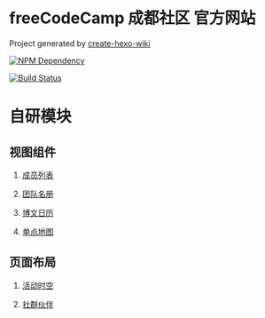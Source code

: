 # freeCodeCamp 成都社区 官方网站

Project generated by [create-hexo-wiki](https://tech-query.me/create-hexo-wiki/)

[![NPM Dependency](https://david-dm.org/FreeCodeCamp-Chengdu/FreeCodeCamp-Chengdu.github.io.svg)](https://david-dm.org/FreeCodeCamp-Chengdu/FreeCodeCamp-Chengdu.github.io)

[![Build Status](https://travis-ci.com/FreeCodeCamp-Chengdu/FreeCodeCamp-Chengdu.github.io.svg?branch=hexo)](https://travis-ci.com/FreeCodeCamp-Chengdu/FreeCodeCamp-Chengdu.github.io)


# 自研模块

## 视图组件

  1. [成员列表](themes/Icarus/layout/widget/member.ejs)

  2. [团队名册](themes/Icarus/layout/widget/team.ejs)

  3. [博文日历](themes/Icarus/layout/widget/calendar.ejs)

  4. [单点地图](themes/Icarus/layout/widget/single_map.ejs)

## 页面布局

  1. [活动时空](themes/Icarus/layout/activity.ejs)

  2. [社群伙伴](themes/Icarus/layout/volunteer.ejs)
